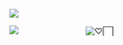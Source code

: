 ![](https://files.catbox.moe/od47sx.png)

![](https://files.catbox.moe/zy3o43.gif)
ㅤㅤㅤㅤㅤㅤㅤㅤㅤ![♡⃞⠀](https://komarev.com/ghpvc/?username=eriis&label=✦&color=E4BDD1)

<!--
**hxuntedluv/hxuntedluv** is a ✨ _special_ ✨ repository because its `README.md` (this file) appears on your GitHub profile.

Here are some ideas to get you started:

- 🔭 I’m currently working on ...
- 🌱 I’m currently learning ...
- 👯 I’m looking to collaborate on ...
- 🤔 I’m looking for help with ...
- 💬 Ask me about ...
- 📫 How to reach me: ...
- 😄 Pronouns: ...
- ⚡ Fun fact: ...
-->
